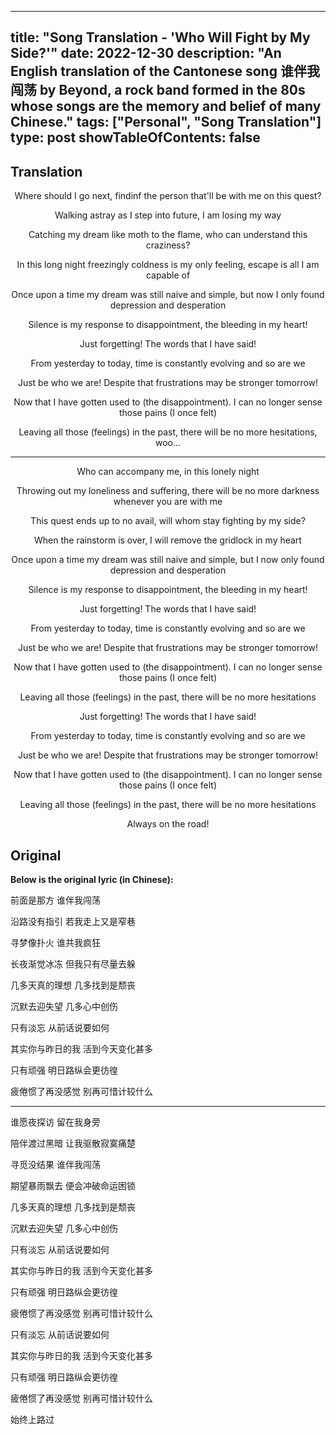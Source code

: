 
---
title: "Song Translation - 'Who Will Fight by My Side?'"
date: 2022-12-30
description: "An English translation of the Cantonese song 谁伴我闯荡 by Beyond, a rock band formed in the 80s whose songs are the memory and belief of many Chinese."
tags: ["Personal", "Song Translation"]
type: post
showTableOfContents: false
---

## Translation
<div align="center">

Where should I go next, 
findinf the person that'll be with me on this quest?

Walking astray as I step into future,
I am losing my way

Catching my dream like moth to the flame,
who can understand this craziness?

In this long night freezingly coldness is my only feeling,
escape is all I am capable of 

Once upon a time my dream was still naive and simple,
but now I only found depression and desperation

Silence is my response to disappointment,
the bleeding in my heart!

Just forgetting!
The words that I have said!

From yesterday to today,
time is constantly evolving and so are we

Just be who we are! 
Despite that frustrations may be stronger tomorrow!

Now that I have gotten used to (the disappointment).
I can no longer sense those pains (I once felt)

Leaving all those (feelings) in the past, 
there will be no more hesitations, woo...

---

Who can accompany me,
in this lonely night

Throwing out my loneliness and suffering,
there will be no more darkness whenever you are with me

This quest ends up to no avail,
will whom stay fighting by my side?

When the rainstorm is over,
I will remove the gridlock in my heart

Once upon a time my dream was still naive and simple,
but I now only found depression and desperation

Silence is my response to disappointment,
the bleeding in my heart!

Just forgetting!
The words that I have said!

From yesterday to today,
time is constantly evolving and so are we

Just be who we are! 
Despite that frustrations may be stronger tomorrow!

Now that I have gotten used to (the disappointment).
I can no longer sense those pains (I once felt)

Leaving all those (feelings) in the past, 
there will be no more hesitations

Just forgetting!
The words that I have said!

From yesterday to today,
time is constantly evolving and so are we

Just be who we are! 
Despite that frustrations may be stronger tomorrow!

Now that I have gotten used to (the disappointment).
I can no longer sense those pains (I once felt)

Leaving all those (feelings) in the past, 
there will be no more hesitations

Always on the road!
</div>


## Original
**Below is the original lyric (in Chinese):**

前面是那方 
谁伴我闯荡

沿路没有指引 
若我走上又是窄巷

寻梦像扑火 
谁共我疯狂

长夜渐觉冰冻 
但我只有尽量去躲

几多天真的理想 
几多找到是颓丧

沉默去迎失望 
几多心中创伤

只有淡忘 
从前话说要如何

其实你与昨日的我
活到今天变化甚多

只有顽强 
明日路纵会更彷徨

疲倦惯了再没感觉
别再可惜计较什么

---

谁愿夜探访 
留在我身旁

陪伴渡过黑暗 
让我驱散寂寞痛楚

寻觅没结果 
谁伴我闯荡

期望暴雨飘去 
便会冲破命运困锁

几多天真的理想 
几多找到是颓丧

沉默去迎失望
几多心中创伤

只有淡忘 
从前话说要如何

其实你与昨日的我
活到今天变化甚多

只有顽强 
明日路纵会更彷徨

疲倦惯了再没感觉
别再可惜计较什么

只有淡忘
从前话说要如何

其实你与昨日的我
活到今天变化甚多

只有顽强
明日路纵会更彷徨

疲倦惯了再没感觉
别再可惜计较什么

始终上路过
